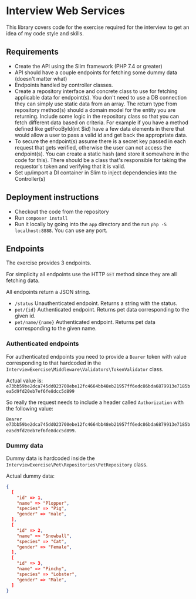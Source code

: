 # Interview Web Services

This library covers code for the exercise required for the interview to get an idea of my code style and skills.

## Requirements

- Create the API using the Slim framework (PHP 7.4 or greater)
- API should have a couple endpoints for fetching some dummy data (doesn't matter what)
- Endpoints handled by controller classes.
- Create a repository interface and concrete class to use for fetching applicable data for endpoint(s). You don't need to use a DB connection they can simply use static data from an array. The return type from repository method(s) should a domain model for the entity you are returning. Include some logic in the repository class so that you can fetch different data based on criteria. For example if you have a method defined like getFooById(int $id) have a few data elements in there that would allow a user to pass a valid id and get back the appropriate data.
- To secure the endpoint(s) assume there is a secret key passed in each request that gets verified, otherwise the user can not access the endpoint(s). You can create a static hash (and store it somewhere in the code for this). There should be a class that's responsible for taking the requestor's token and verifying that it is valid.
- Set up/import a DI container in Slim to inject dependencies into the Controller(s)

## Deployment instructions

- Checkout the code from the repository
- Run `composer install`
- Run it locally by going into the `app` directory and the run `php -S localhost:8888`. You can use any port.

## Endpoints

The exercise provides 3 endpoints.

For simplicity all endpoints use the HTTP `GET` method since they are all fetching data.

All endpoints return a JSON string.
- `/status` Unauthenticated endpoint. Returns a string with the status.
- `pet/{id}` Authenticated endpoint. Returns pet data corresponding to the given id.
- `pet/name/{name}` Authenticated endpoint. Returns pet data corresponding to the given name.

### Authenticated endpoints

For authenticated endpoints you need to provide a `Bearer` token with value corresponding to that hardcoded in the `InterviewExercise\Middleware\Validators\TokenValidator` class.

Actual value is: `e73bb59be2dca745dd023700ebe12fc4664bb48eb21957ff6edc86bda6879913e7185bea5d9fd20eb7ef6fe8dcc5d899`

So really the request needs to include a header called `Authorization` with the following value:

`Bearer e73bb59be2dca745dd023700ebe12fc4664bb48eb21957ff6edc86bda6879913e7185bea5d9fd20eb7ef6fe8dcc5d899`.

### Dummy data

Dummy data is hardcoded inside the `InterviewExercise\Pet\Repositories\PetRepository` class.

Actual dummy data:

```json
{
  [
    "id" => 1,
    "name" => "Plopper",
    "species" => "Pig",
    "gender" => "male",
  ],
  [
    "id" => 2,
    "name" => "Snowball",
    "species" => "Cat",
    "gender" => "Female",
  ],
  [
    "id" => 3,
    "name" => "Pinchy",
    "species" => "Lobster",
    "gender" => "Male",
  ]
}
```